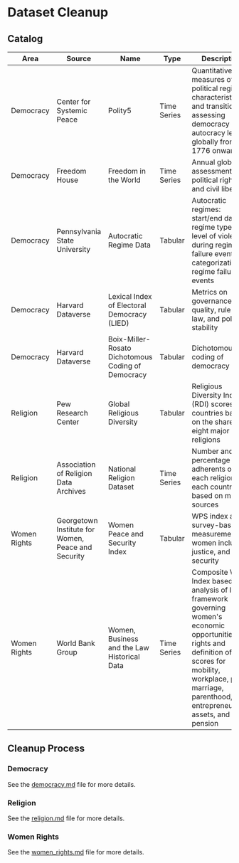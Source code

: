# Dataset Cleanup

## Catalog

Area | Source | Name | Type | Description
--- | --- | --- | --- | ---
Democracy | Center for Systemic Peace | Polity5 | Time Series | Quantitative measures of political regime characteristics and transitions, assessing democracy and autocracy levels globally from 1776 onwards
Democracy | Freedom House | Freedom in the World | Time Series | Annual global assessment of political rights and civil liberties
Democracy | Pennsylvania State University | Autocratic Regime Data | Tabular | Autocratic regimes: start/end dates, regime types, level of violence during regime failure event, categorization of regime failure events
Democracy | Harvard Dataverse | Lexical Index of Electoral Democracy (LIED) | Tabular | Metrics on governance quality, rule of law, and political stability
Democracy | Harvard Dataverse | Boix-Miller-Rosato Dichotomous Coding of Democracy | Tabular | Dichotomous coding of democracy
Religion | Pew Research Center | Global Religious Diversity | Tabular | Religious Diversity Index (RDI) scores for countries based on the shares of eight major world religions
Religion | Association of Religion Data Archives | National Religion Dataset | Time Series | Number and percentage of adherents of each religion in each country, based on multiple sources
Women Rights | Georgetown Institute for Women, Peace and Security | Women Peace and Security Index | Tabular | WPS index and survey-based measurements of women inclusion, justice, and security
Women Rights | World Bank Group | Women, Business and the Law Historical Data | Time Series | Composite WBL Index based on analysis of legal framework governing women's economic opportunities and rights and definition of scores for mobility, workplace, pay, marriage, parenthood, entrepreneurship, assets, and pension

## Cleanup Process

### Democracy

See the [democracy.md](democracy.md) file for more details.

### Religion

See the [religion.md](religion.md) file for more details.

### Women Rights

See the [women_rights.md](women_rights.md) file for more details.


